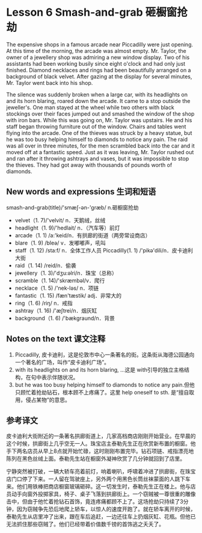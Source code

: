 # Lesson 6 Smash-and-grab 砸橱窗抢劫
The expensive shops in a famous arcade near Piccadilly were just opening. At this time of the morning, the arcade was almost empty. Mr. Taylor, the owner of a jewellery shop was admiring a new window display. Two of his assistants had been working busily since eight o'clock and had only just finished. Diamond necklaces and rings had been beautifully arranged on a background of black velvet. After gazing at the display for several minutes, Mr. Taylor went back into his shop.

The silence was suddenly broken when a large car, with its headlights on and its horn blaring, roared down the arcade. It came to a stop outside the jeweller's. One man stayed at the wheel while two others with black stockings over their faces jumped out and smashed the window of the shop with iron bars. While this was going on, Mr. Taylor was upstairs. He and his staff began throwing furniture out of the window. Chairs and tables went flying into the arcade. One of the thieves was struck by a heavy statue, but he was too busy helping himself to diamonds to notice any pain. The raid was all over in three minutes, for the men scrambled back into the car and it moved off at a fantastic speed. Just as it was leaving, Mr. Taylor rushed out and ran after it throwing ashtrays and vases, but it was impossible to stop the thieves. They had got away with thousands of pounds worth of diamonds.

## New words and expressions 生词和短语

smash-and-grab(title)/'smæʃ-ən-'græb/ n.砸橱窗抢劫
* velvet（1. 7)/'velvit/ n．天鹅绒，丝绒
* headlight（1. 9)/'hedlait/ n．（汽车等）前灯
* arcade（1. 1) /a:'keid/n．有拱廊的街道（两旁常设商店）
* blare（1. 9) /bleə/ v．发嘟嘟声，吼叫
* staff（1. 12) /sta:f/ n．全体工作人员
	Piccadilly(1. 1) /'pikə'dili/n．皮卡迪利大街
* raid（1. 14) /reid/n．偷袭
* jewellery（1. 3)/'dʒu:əlri/n．珠宝（总称）
* scramble（1. 14)/'skræmbəl/v．爬行
* necklace（1. 5) /'nek-ləs/ n．项链
* fantastic（1. 15) /fæn'tæstik/ adj．非常大的
* ring（1. 6) /riŋ/ n．戒指
* ashtray（1. 16) /'æʃtrei/n．烟灰缸
* background（1. 6) /'bækgraund/n．背景

## Notes on the text 课文注释

1. Piccadilly, 皮卡迪利，这是伦敦市中心一条著名的街。这条街从海德公园通向一个著名的广场，叫作“皮卡迪利广场”。
2. with its headlights on and its horn blaring, …这是 with引导的独立主格结构，在句中表示伴随状况。
3. but he was too busy helping himself to diamonds to notice any pain.但他只顾忙着抢劫钻石，根本顾不上疼痛了。这里 help oneself to sth. 是“擅自取用，侵占某物”的意思。

## 参考译文

皮卡迪利大街附近的一条著名拱廊街道上，几家高档商店刚刚开始营业。在早晨的这个时候，拱廊街上几乎空无一人。珠宝店主泰勒先生正在欣赏新布置的橱窗。他手下两名店员从早上8点就开始忙碌，这时刚刚布置完毕。钻石项链、戒指漂亮地陈列在黑色丝绒上面。泰勒先生站在橱窗外凝神欣赏了几分钟就回到了店里。

宁静突然被打破，一辆大轿车亮着前灯，响着喇叭，呼啸着冲进了拱廊街，在珠宝店门口停了下来。一人留在驾驶座上，另外两个用黑色长筒丝袜蒙面的人跳下车来。他们用铁棒把商店橱窗玻璃砸碎。这一切发生时，泰勒先生正在楼上。他与店员动手向窗外投掷家具，椅子、桌子飞落到拱廊街上。一个窃贼被一尊很重的雕像击中，但由于他忙着抢钻石首饰，竟连疼痛都顾不上了。这场抢劫只持续了3分钟，因为窃贼争先恐后地爬上轿车，以惊人的速度开跑了。就在轿车离开的时候，泰勒先生从店里冲了出来，跟在车后追赶，一边还往车上扔烟灰缸、花瓶。但他已无法抓住那些窃贼了。他们已经带着价值数千镑的首饰逃之夭夭了。
